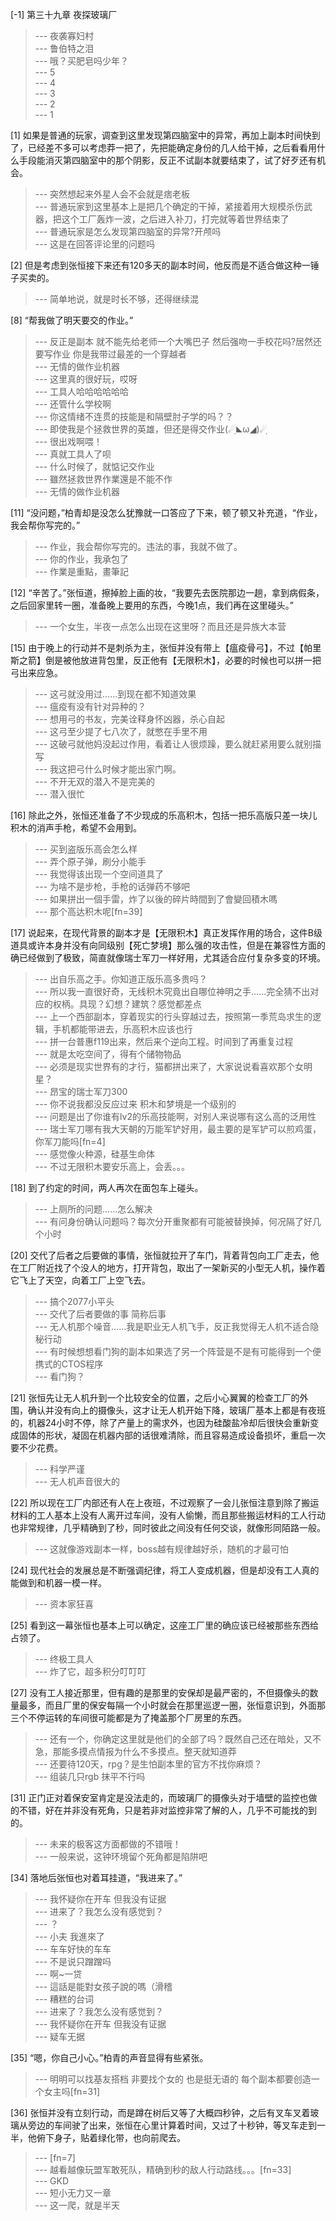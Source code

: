
[-1] 第三十九章 夜探玻璃厂
>--- 夜袭寡妇村<br>
>--- 鲁伯特之泪<br>
>--- 哦？买肥皂吗少年？<br>
>--- 5<br>
>--- 4<br>
>--- 3<br>
>--- 2<br>
>--- 1<br>

[1] 如果是普通的玩家，调查到这里发现第四脑室中的异常，再加上副本时间快到了，已经差不多可以考虑莽一把了，先把能确定身份的几人给干掉，之后看看用什么手段能消灭第四脑室中的那个阴影，反正不试副本就要结束了，试了好歹还有机会。
>--- 突然想起来外星人会不会就是痞老板<br>
>--- 普通玩家到这里基本上是把几个确定的干掉，紧接着用大规模杀伤武器，把这个工厂轰炸一波，之后进入补刀，打完就等着世界结束了<br>
>--- 普通玩家是怎么发现第四脑室的异常?开颅吗<br>
>--- 这是在回答评论里的问题吗<br>

[2] 但是考虑到张恒接下来还有120多天的副本时间，他反而是不适合做这种一锤子买卖的。
>--- 简单地说，就是时长不够，还得继续混<br>

[8] “帮我做了明天要交的作业。”
>--- 反正是副本 就不能先给老师一个大嘴巴子 然后强吻一手校花吗?居然还要写作业 你是我带过最差的一个穿越者<br>
>--- 无情的做作业机器<br>
>--- 这里真的很好玩，哎呀<br>
>--- 工具人哈哈哈哈哈哈<br>
>--- 还管什么学校啊<br>
>--- 你这情绪不连贯的技能是和隔壁肘子学的吗？？<br>
>--- 即使我是个拯救世界的英雄，但还是得交作业(☄ฺ◣ω◢)☄ฺ<br>
>--- 很出戏啊喂！<br>
>--- 真就工具人了呗<br>
>--- 什么时候了，就惦记交作业<br>
>--- 雖然拯救世界作業還是不能不作<br>
>--- 无情的做作业机器<br>

[11] “没问题，”柏青却是没怎么犹豫就一口答应了下来，顿了顿又补充道，“作业，我会帮你写完的。”
>--- 作业，我会帮你写完的。违法的事，我就不做了。<br>
>--- 你的作业，我承包了<br>
>--- 作業是重點，畫筆記<br>

[12] “辛苦了。”张恒道，擦掉脸上画的妆，“我要先去医院那边一趟，拿到病假条，之后回家里转一圈，准备晚上要用的东西，今晚1点，我们再在这里碰头。”
>--- 一个女生，半夜一点怎么出现在这里呀？而且还是异族大本营<br>

[15] 由于晚上的行动并不是刺杀为主，张恒并没有带上【瘟疫骨弓】，不过【帕里斯之箭】倒是被他放进背包里，反正他有【无限积木】，必要的时候也可以拼一把弓出来应急。
>--- 这弓就没用过……到现在都不知道效果<br>
>--- 瘟疫有没有针对异种的？<br>
>--- 想用弓的书友，完美诠释身怀凶器，杀心自起<br>
>--- 这弓至少提了七八次了，就憋在手里不用<br>
>--- 这破弓就他妈没起过作用，看着让人很烦躁，要么就赶紧用要么就别描写<br>
>--- 我这把弓什么时候才能出家门啊。<br>
>--- 不开无双的潜入不是完美的<br>
>--- 潜入很忙<br>

[16] 除此之外，张恒还准备了不少现成的乐高积木，包括一把乐高版只差一块儿积木的消声手枪，希望不会用到。
>--- 买到盗版乐高会怎么样<br>
>--- 弄个原子弹，刷分小能手<br>
>--- 我觉得该出现一个空间道具了<br>
>--- 为啥不是步枪，手枪的话弹药不够吧<br>
>--- 如果拼出一個手雷，炸了以後的碎片時間到了會變回積木嗎<br>
>--- 那个高达积木呢[fn=39]<br>

[17] 说起来，在现代背景的副本才是【无限积木】真正发挥作用的场合，这件B级道具或许本身并没有向同级别【死亡梦境】那么强的攻击性，但是在兼容性方面的确已经做到了极致，简直就像瑞士军刀一样好用，尤其适合应付复杂多变的环境。
>--- 出自乐高之手。你知道正版乐高多贵吗？<br>
>--- 所以我一直很好奇，无线积木究竟出自哪位神明之手……完全猜不出对应的权柄。具现？幻想？建筑？感觉都差点<br>
>--- 上一个西部副本，穿着现实的行头穿越过去，按照第一季荒岛求生的逻辑，手机都能带进去，乐高积木应该也行<br>
>--- 拼一台普惠f119出来，然后来个逆向工程。时间到了再重复过程<br>
>--- 就是太吃空间了，得有个储物物品<br>
>--- 必须是现实世界有的才行，猫都拼出来了，大家说说看喜欢那个女明星？<br>
>--- 昂宝的瑞士军刀300<br>
>--- 你不说我都没反应过来 积木和梦境是一个级别的<br>
>--- 问题是出了你谁有lv2的乐高技能啊，对别人来说哪有这么高的泛用性<br>
>--- 瑞士军刀哪有我大天朝的万能军铲好用，最主要的是军铲可以煎鸡蛋，你军刀能吗[fn=4]<br>
>--- 感觉像火种源，硅基生命体<br>
>--- 不过无限积木要安乐高上，会丢。。。<br>

[18] 到了约定的时间，两人再次在面包车上碰头。
>--- 上厕所的问题……怎么解决<br>
>--- 有问身份确认问题吗？每次分开重聚都有可能被替换掉，何况隔了好几个小时<br>

[20] 交代了后者之后要做的事情，张恒就拉开了车门，背着背包向工厂走去，他在工厂附近找了个没人的地方，打开背包，取出了一架新买的小型无人机，操作着它飞上了天空，向着工厂上空飞去。
>--- 搞个2077小平头<br>
>--- 交代了后者要做的事 简称后事<br>
>--- 无人机那个噪音……我是职业无人机飞手，反正我觉得无人机不适合隐秘行动<br>
>--- 有时候想想看门狗的副本如果选了另一个阵营是不是有可能得到一个便携式的CTOS程序<br>
>--- 看门狗？<br>

[21] 张恒先让无人机升到一个比较安全的位置，之后小心翼翼的检查工厂的外围，确认并没有向上的摄像头，这才让无人机开始下降，玻璃厂基本上都是有夜班的，机器24小时不停，除了产量上的需求外，也因为硅酸盐冷却后很快会重新变成固体的形状，凝固在机器内部的话很难清除，而且容易造成设备损坏，重启一次要不少花费。
>--- 科学严谨<br>
>--- 无人机声音很大的<br>

[22] 所以现在工厂内部还有人在上夜班，不过观察了一会儿张恒注意到除了搬运材料的工人基本上没有人离开过车间，没有人偷懒，而且那些搬运材料的工人行动也非常规律，几乎精确到了秒，同时彼此之间没有任何交谈，就像形同陌路一般。
>--- 这就像游戏副本一样，boss越有规律越好杀，随机的才最可怕<br>

[24] 现代社会的发展总是不断强调纪律，将工人变成机器，但是却没有工人真的能做到和机器一模一样。
>--- 资本家狂喜<br>

[25] 看到这一幕张恒也基本上可以确定，这座工厂里的确应该已经被那些东西给占领了。
>--- 终极工具人<br>
>--- 炸了它，超多积分叮叮叮<br>

[27] 没有工人接近那里，但有趣的是那里的安保却是最严密的，不但摄像头的数量最多，而且厂里的保安每隔一个小时就会在那里巡逻一圈，张恒意识到，外面那三个不停运转的车间很可能都是为了掩盖那个厂房里的东西。
>--- 还有一个，你确定这里就是他们的全部了吗？既然自己还在暗处，又不急，那能多摸点情报为什么不多摸点。整天就知道莽<br>
>--- 还要待120天，rpg？是生怕副本里的官方不找你麻烦？<br>
>--- 组装几只rgb 抹平不行吗<br>

[31] 正门正对着保安室肯定是没法走的，而玻璃厂的摄像头对于墙壁的监控也做的不错，好在并非没有死角，只是若非对监控非常了解的人，几乎不可能找的到的。
>--- 未来的极客这方面都做的不错哦！<br>
>--- 一般来说，这钟环境留个死角都是陷阱吧<br>

[34] 落地后张恒也对着耳挂道，“我进来了。”
>--- 我怀疑你在开车 但我没有证据<br>
>--- 进来了？我怎么没有感觉到？<br>
>--- ？<br>
>--- 小夫 我進來了<br>
>--- 车车好快的车车<br>
>--- 不是说只蹭蹭吗<br>
>--- 啊~一贷<br>
>--- 這話是能對女孩子說的嗎（滑稽<br>
>--- 糟糕的台词<br>
>--- 进来了？我怎么没有感觉到？<br>
>--- 我怀疑你在开车 但我没有证据<br>
>--- 疑车无据<br>

[35] “嗯，你自己小心。”柏青的声音显得有些紧张。
>--- 明明可以找基友搭档 非要找个女的 也是挺无语的 每个副本都要创造一个女主吗[fn=31]<br>

[36] 张恒并没有立刻行动，而是蹲在树后又等了大概四秒钟，之后有叉车叉着玻璃从旁边的车间驶了出来，张恒在心里计算着时间，又过了十秒钟，等叉车走到一半，他俯下身子，贴着绿化带，也向前爬去。
>--- [fn=7]<br>
>--- 越看越像玩盟军敢死队，精确到秒的敌人行动路线。。。[fn=33]<br>
>--- GKD<br>
>--- 短小无力又一章<br>
>--- 这一爬，就是半天<br>
